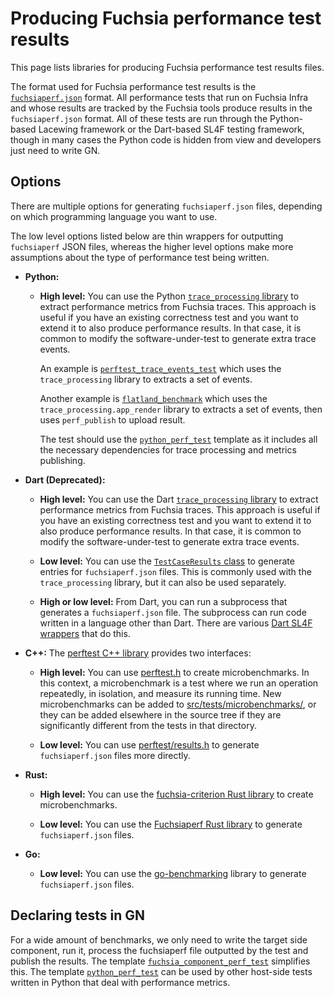 # Producing Fuchsia performance test results

This page lists libraries for producing Fuchsia performance test
results files.

The format used for Fuchsia performance test results is the
[`fuchsiaperf.json`](fuchsiaperf_format.md) format. All performance
tests that run on Fuchsia Infra and whose results are tracked by the
Fuchsia tools produce results in the `fuchsiaperf.json` format. All of
these tests are run through the Python-based Lacewing framework or the
Dart-based SL4F testing framework, though in many cases the Python code
is hidden from view and developers just need to write GN.

## Options

There are multiple options for generating `fuchsiaperf.json` files,
depending on which programming language you want to use.

The low level options listed below are thin wrappers for outputting
`fuchsiaperf` JSON files, whereas the higher level options make more
assumptions about the type of performance test being written.

*   **Python:**

    *   **High level:** You can use the Python [`trace_processing`
        library][py_trace_processing] to extract performance metrics from
        Fuchsia traces. This approach is useful if you have an
        existing correctness test and you want to extend it to also
        produce performance results. In that case, it is common to
        modify the software-under-test to generate extra trace events.

        An example is [`perftest_trace_events_test`][perftest_trace_events_test]
        which uses the `trace_processing` library to extracts a set of events.

        Another example is [`flatland_benchmark`][flatland_benchmark]
        which uses the `trace_processing.app_render` library to extracts a set
        of events, then uses `perf_publish` to upload result.

        The test should use the [`python_perf_test`][python_perf_test]
        template as it includes all the necessary dependencies for trace
        processing and metrics publishing.

*   **Dart (Deprecated):**

    *   **High level:** You can use the Dart [`trace_processing`
        library][trace_processing] to extract performance metrics from
        Fuchsia traces. This approach is useful if you have an
        existing correctness test and you want to extend it to also
        produce performance results. In that case, it is common to
        modify the software-under-test to generate extra trace events.

    *   **Low level:** You can use the [`TestCaseResults`
        class][metrics_results] to generate entries for
        `fuchsiaperf.json` files. This is commonly used with the
        `trace_processing` library, but it can also be used
        separately.

    *   **High or low level:** From Dart, you can run a subprocess
        that generates a `fuchsiaperf.json` file. The subprocess can
        run code written in a language other than Dart. There are
        various [Dart SL4F wrappers][dart-wrappers] that do this.

*   **C++:** The [perftest C++ library] provides two interfaces:

    *   **High level:** You can use [perftest.h] to create
        microbenchmarks. In this context, a microbenchmark is a test
        where we run an operation repeatedly, in isolation, and
        measure its running time. New microbenchmarks can be added to
        [src/tests/microbenchmarks/](/src/tests/microbenchmarks/), or
        they can be added elsewhere in the source tree if they are
        significantly different from the tests in that directory.

    *   **Low level:** You can use [perftest/results.h] to generate
        `fuchsiaperf.json` files more directly.

*   **Rust:**

    *   **High level:** You can use the [fuchsia-criterion Rust
        library] to create microbenchmarks.

    *   **Low level:** You can use the [Fuchsiaperf Rust library] to
        generate `fuchsiaperf.json` files.

*   **Go:**

    *   **Low level:** You can use the [go-benchmarking] library to
        generate `fuchsiaperf.json` files.

## Declaring tests in GN

For a wide amount of benchmarks, we only need to write the target side
component, run it, process the fuchsiaperf file outputted by the test
and publish the results. The template
[`fuchsia_component_perf_test`][perf_test_gn] simplifies this.
The template [`python_perf_test`][perf_test_gn] can be used by other host-side
tests written in Python that deal with performance metrics.


[dart-wrappers]: /src/tests/end_to_end/perf/test/
[flatland_benchmark]: /src/graphics/benchmarks/flatland_benchmark.py
[fuchsia-criterion Rust library]: /src/developer/fuchsia-criterion/
[Fuchsiaperf Rust library]: /src/performance/lib/fuchsiaperf/src/lib.rs
[go-benchmarking]: /src/lib/go-benchmarking/
[metrics_results]: /sdk/testing/sl4f/client/lib/src/trace_processing/metrics_results.dart
[perftest C++ library]: /zircon/system/ulib/perftest/
[perftest.h]: /zircon/system/ulib/perftest/include/perftest/perftest.h
[perftest/results.h]: /zircon/system/ulib/perftest/include/perftest/results.h
[perf_test_gn]: /build/testing/perf/test.gni
[perftest_trace_events_test]: /src/tests/end_to_end/perf/test/perftest_trace_events_test.py
[python_perf_test]: /build/testing/perf/test.gni
[py_trace_processing]: /src/performance/lib/trace_processing/
[trace_processing]: /sdk/testing/sl4f/client/lib/src/trace_processing/
